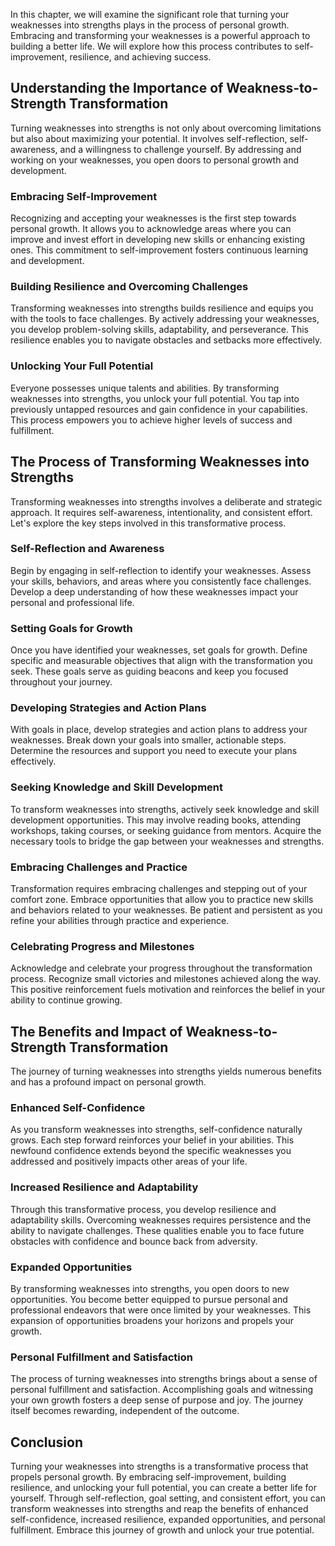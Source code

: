 
In this chapter, we will examine the significant role that turning your weaknesses into strengths plays in the process of personal growth. Embracing and transforming your weaknesses is a powerful approach to building a better life. We will explore how this process contributes to self-improvement, resilience, and achieving success.

Understanding the Importance of Weakness-to-Strength Transformation
-------------------------------------------------------------------

Turning weaknesses into strengths is not only about overcoming limitations but also about maximizing your potential. It involves self-reflection, self-awareness, and a willingness to challenge yourself. By addressing and working on your weaknesses, you open doors to personal growth and development.

### Embracing Self-Improvement

Recognizing and accepting your weaknesses is the first step towards personal growth. It allows you to acknowledge areas where you can improve and invest effort in developing new skills or enhancing existing ones. This commitment to self-improvement fosters continuous learning and development.

### Building Resilience and Overcoming Challenges

Transforming weaknesses into strengths builds resilience and equips you with the tools to face challenges. By actively addressing your weaknesses, you develop problem-solving skills, adaptability, and perseverance. This resilience enables you to navigate obstacles and setbacks more effectively.

### Unlocking Your Full Potential

Everyone possesses unique talents and abilities. By transforming weaknesses into strengths, you unlock your full potential. You tap into previously untapped resources and gain confidence in your capabilities. This process empowers you to achieve higher levels of success and fulfillment.

The Process of Transforming Weaknesses into Strengths
-----------------------------------------------------

Transforming weaknesses into strengths involves a deliberate and strategic approach. It requires self-awareness, intentionality, and consistent effort. Let's explore the key steps involved in this transformative process.

### Self-Reflection and Awareness

Begin by engaging in self-reflection to identify your weaknesses. Assess your skills, behaviors, and areas where you consistently face challenges. Develop a deep understanding of how these weaknesses impact your personal and professional life.

### Setting Goals for Growth

Once you have identified your weaknesses, set goals for growth. Define specific and measurable objectives that align with the transformation you seek. These goals serve as guiding beacons and keep you focused throughout your journey.

### Developing Strategies and Action Plans

With goals in place, develop strategies and action plans to address your weaknesses. Break down your goals into smaller, actionable steps. Determine the resources and support you need to execute your plans effectively.

### Seeking Knowledge and Skill Development

To transform weaknesses into strengths, actively seek knowledge and skill development opportunities. This may involve reading books, attending workshops, taking courses, or seeking guidance from mentors. Acquire the necessary tools to bridge the gap between your weaknesses and strengths.

### Embracing Challenges and Practice

Transformation requires embracing challenges and stepping out of your comfort zone. Embrace opportunities that allow you to practice new skills and behaviors related to your weaknesses. Be patient and persistent as you refine your abilities through practice and experience.

### Celebrating Progress and Milestones

Acknowledge and celebrate your progress throughout the transformation process. Recognize small victories and milestones achieved along the way. This positive reinforcement fuels motivation and reinforces the belief in your ability to continue growing.

The Benefits and Impact of Weakness-to-Strength Transformation
--------------------------------------------------------------

The journey of turning weaknesses into strengths yields numerous benefits and has a profound impact on personal growth.

### Enhanced Self-Confidence

As you transform weaknesses into strengths, self-confidence naturally grows. Each step forward reinforces your belief in your abilities. This newfound confidence extends beyond the specific weaknesses you addressed and positively impacts other areas of your life.

### Increased Resilience and Adaptability

Through this transformative process, you develop resilience and adaptability skills. Overcoming weaknesses requires persistence and the ability to navigate challenges. These qualities enable you to face future obstacles with confidence and bounce back from adversity.

### Expanded Opportunities

By transforming weaknesses into strengths, you open doors to new opportunities. You become better equipped to pursue personal and professional endeavors that were once limited by your weaknesses. This expansion of opportunities broadens your horizons and propels your growth.

### Personal Fulfillment and Satisfaction

The process of turning weaknesses into strengths brings about a sense of personal fulfillment and satisfaction. Accomplishing goals and witnessing your own growth fosters a deep sense of purpose and joy. The journey itself becomes rewarding, independent of the outcome.

Conclusion
----------

Turning your weaknesses into strengths is a transformative process that propels personal growth. By embracing self-improvement, building resilience, and unlocking your full potential, you can create a better life for yourself. Through self-reflection, goal setting, and consistent effort, you can transform weaknesses into strengths and reap the benefits of enhanced self-confidence, increased resilience, expanded opportunities, and personal fulfillment. Embrace this journey of growth and unlock your true potential.
